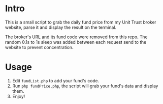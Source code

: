 # Intro
This is a small script to grab the daily fund price from my Unit Trust broker website, parse it and display the result on the terminal.

The broker's URL and its fund code were removed from this repo. The random 0.1s to 1s sleep was added between each request send to the website to prevent concentration.

# Usage
1. Edit `fundList.php` to add your fund's code.
2. Run `php fundPrice.php`, the script will grab your fund's data and display them.
3. Enjoy!